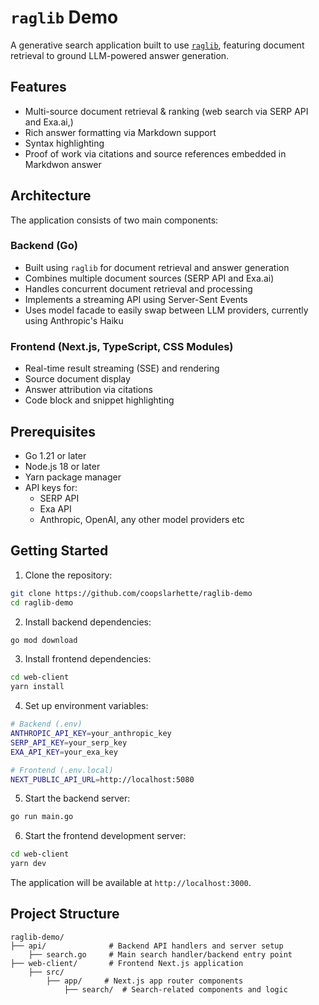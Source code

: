 # `raglib` Demo

A generative search application built to use [`raglib`](https://github.com/coopslarhette/raglib), featuring document retrieval to ground LLM-powered answer generation.

## Features

- Multi-source document retrieval & ranking (web search via SERP API and Exa.ai,)
- Rich answer formatting via Markdown support
- Syntax highlighting
- Proof of work via citations and source references embedded in Markdwon answer

## Architecture

The application consists of two main components:

### Backend (Go)
- Built using `raglib` for document retrieval and answer generation
- Combines multiple document sources (SERP API and Exa.ai)
- Handles concurrent document retrieval and processing
- Implements a streaming API using Server-Sent Events
- Uses model facade to easily swap between LLM providers, currently using Anthropic's Haiku

### Frontend (Next.js, TypeScript, CSS Modules)
- Real-time result streaming (SSE) and rendering
- Source document display
- Answer attribution via citations
- Code block and snippet highlighting

## Prerequisites

- Go 1.21 or later
- Node.js 18 or later
- Yarn package manager
- API keys for:
    - SERP API
    - Exa API
    - Anthropic, OpenAI, any other model providers etc

## Getting Started

1. Clone the repository:
```bash
git clone https://github.com/coopslarhette/raglib-demo
cd raglib-demo
```

2. Install backend dependencies:
```bash
go mod download
```

3. Install frontend dependencies:
```bash
cd web-client
yarn install
```

4. Set up environment variables:
```bash
# Backend (.env)
ANTHROPIC_API_KEY=your_anthropic_key
SERP_API_KEY=your_serp_key
EXA_API_KEY=your_exa_key

# Frontend (.env.local)
NEXT_PUBLIC_API_URL=http://localhost:5080
```

5. Start the backend server:
```bash
go run main.go
```

6. Start the frontend development server:
```bash
cd web-client
yarn dev
```

The application will be available at `http://localhost:3000`.

## Project Structure

```
raglib-demo/
├── api/              # Backend API handlers and server setup
    ├── search.go     # Main search handler/backend entry point 
├── web-client/       # Frontend Next.js application
    ├── src/
        ├── app/     # Next.js app router components
            ├── search/  # Search-related components and logic
```
